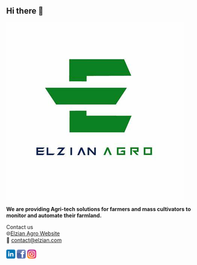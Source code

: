 ## Hi there 👋

![Image of Elzian Agro Logo](https://github.com/Elzian-Agro/.github/blob/Master/logo.jpg?raw=true)
  
  **We are providing Agri-tech solutions for farmers and mass cultivators to monitor and automate their farmland.**
  
  Contact us <br/>
  :globe_with_meridians:[Elzian Agro Website](https://agro.elzian.com/) <br/>
  :e-mail: contact@elzian.com  <br/><br>
  [![linkedin](https://github.com/Elzian-Agro/.github/blob/Master/linkedin%20(3).png?raw=true)](https://lk.linkedin.com/company/elzianagro)
  [![Facebook](https://github.com/Elzian-Agro/.github/blob/Master/facebook.png?raw=true)](https://www.facebook.com/ELZIANAGRO)
  [![Instagram](https://github.com/Elzian-Agro/.github/blob/Master/instagram.png?raw=true)](https://www.instagram.com/elzian.agro/?utm_medium=copy_link)
<!--

**Here are some ideas to get you started:**

🙋‍♀️ A short introduction - what is your organization all about?
🌈 Contribution guidelines - how can the community get involved?
👩‍💻 Useful resources - where can the community find your docs? Is there anything else the community should know?
🍿 Fun facts - what does your team eat for breakfast?
🧙 Remember, you can do mighty things with the power of [Markdown](https://docs.github.com/github/writing-on-github/getting-started-with-writing-and-formatting-on-github/basic-writing-and-formatting-syntax)
-->
